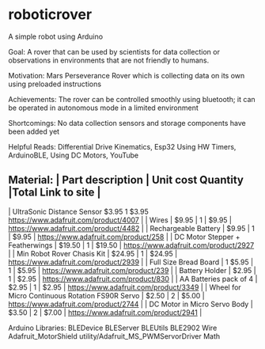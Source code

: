 # roboticrover
A simple robot using Arduino

Goal:   A rover that can be used by scientists for data collection or observations in environments that are not friendly to humans.


Motivation: Mars Perseverance Rover which is collecting data on its own using preloaded instructions


Achievements: The rover can be controlled smoothly using bluetooth; it can be operated in autonomous mode in a limited environment


Shortcomings: No data collection sensors and storage components  have been added yet


Helpful Reads:  Differential Drive Kinematics, Esp32 Using HW Timers, ArduinoBLE, Using DC Motors, YouTube

Material: 
| Part description | Unit cost	Quantity |Total	Link to site |
--------------------------------------------------------------
| UltraSonic Distance Sensor	$3.95	1	$3.95	https://www.adafruit.com/product/4007 |
| Wires	| $9.95	| 1	| $9.95	| https://www.adafruit.com/product/4482 |
| Rechargeable Battery |	$9.95	| 1	| $9.95 |	https://www.adafruit.com/product/258 |
| DC Motor Stepper + Featherwings | $19.50 | 1 | $19.50 |	https://www.adafruit.com/product/2927 |
| Min Robot Rover Chasis Kit |	$24.95	| 1 |	$24.95 |	https://www.adafruit.com/product/2939 |
| Full Size Bread Board | 1	$5.95 |	1	| $5.95	| https://www.adafruit.com/product/239 |
| Battery Holder |	$2.95	| 1	| $2.95	| https://www.adafruit.com/product/830 |
| AA Batteries pack of 4 |	$2.95	| 1	| $2.95	| https://www.adafruit.com/product/3349 |
| Wheel for Micro Continuous Rotation FS90R Servo	| $2.50 |	2	| $5.00 |	https://www.adafruit.com/product/2744 |
| DC Motor in Micro Servo Body	| $3.50	| 2	| $7.00	| https://www.adafruit.com/product/2941 |


Arduino Libraries: 
BLEDevice
BLEServer
BLEUtils
BLE2902
Wire
Adafruit_MotorShield
utility/Adafruit_MS_PWMServorDriver
Math


